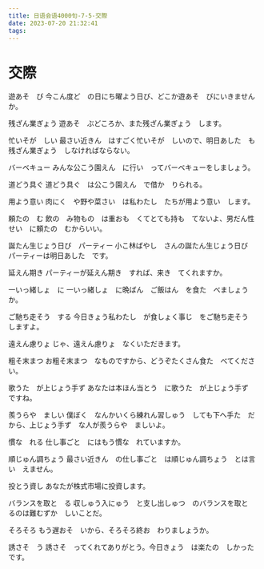 ```yaml
---
title: 日语会语4000句-7-5-交際
date: 2023-07-20 21:32:41
tags:
---
```


# 交際

遊あそ　び
今こん度ど　の日にち曜よう日び、どこか遊あそ　びにいきませんか。

残ざん業ぎょう
遊あそ　ぶどころか、また残ざん業ぎょう　します。

忙いそが　しい
最さい近きん　はすごく忙いそが　しいので、明日あした　も残ざん業ぎょう　しなければならない。

バーベキュー
みんな公こう園えん　に行い　ってバーベキューをしましょう。

道どう具ぐ
道どう具ぐ　は公こう園えん　で借か　りられる。

用よう意い
肉にく　や野や菜さい　は私わたし　たちが用よう意い　します。

頼たの　む
飲の　み物もの　は重おも　くてとても持も　てないよ、男だん性せい　に頼たの　むからいい。

誕たん生じょう日び　パーティー
小こ林ばやし　さんの誕たん生じょう日び　パーティーは明日あした　です。

延えん期き
パーティーが延えん期き　すれば、来き　てくれますか。

一いっ緒しょ　に
一いっ緒しょ　に晩ばん　ご飯はん　を食た　べましょうか。

ご馳ち走そう　する
今日きょう私わたし　が食しょく事じ　をご馳ち走そう　しますよ。

遠えん慮りょ
じゃ、遠えん慮りょ　なくいただきます。

粗そ末まつ
お粗そ末まつ　なものですから、どうぞたくさん食た　べてください。

歌うた　が上じょう手ず
あなたは本ほん当とう　に歌うた　が上じょう手ず　ですね。

羨うらや　ましい
僕ぼく　なんかいくら練れん習しゅう　しても下へ手た　だから、上じょう手ず　な人が羨うらや　ましいよ。

慣な　れる
仕し事ごと　にはもう慣な　れていますか。

順じゅん調ちょう
最さい近きん　の仕し事ごと　は順じゅん調ちょう　とは言い　えません。

投とう資し
あなたが株式市場に投資します。

バランスを取と　る
収しゅう入にゅう　と支し出しゅつ　のバランスを取と　るのは難むずか　しいことだ。

そろそろ
もう遅おそ　いから、そろそろ終お　わりましょうか。

誘さそ　う
誘さそ　ってくれてありがとう。今日きょう　は楽たの　しかったです。

